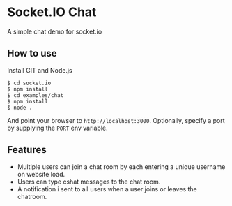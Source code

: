 
# Socket.IO Chat

A simple chat demo for socket.io

## How to use
Install GIT and Node.js
```
$ cd socket.io
$ npm install
$ cd examples/chat
$ npm install
$ node .
```

And point your browser to `http://localhost:3000`. Optionally, specify
a port by supplying the `PORT` env variable.

## Features

- Multiple users can join a chat room by each entering a unique username
on website load.
- Users can type cshat messages to the chat room.
- A notification i sent to all users when a user joins or leaves
the chatroom.
